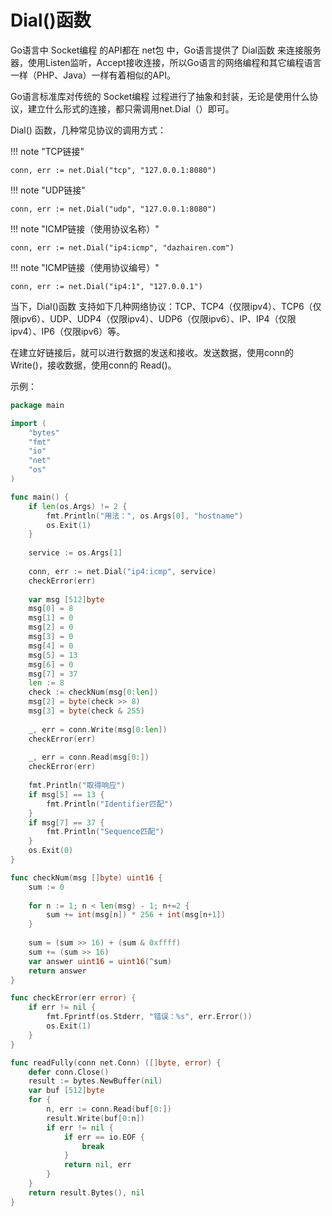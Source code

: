 # Dial()函数

Go语言中 Socket编程 的API都在 net包 中，Go语言提供了 Dial函数 来连接服务器，使用Listen监听，Accept接收连接，所以Go语言的网络编程和其它编程语言一样（PHP、Java）一样有着相似的API。

Go语言标准库对传统的 Socket编程 过程进行了抽象和封装，无论是使用什么协议，建立什么形式的连接，都只需调用net.Dial（）即可。

Dial() 函数，几种常见协议的调用方式：

!!! note "TCP链接"

    conn, err := net.Dial("tcp", "127.0.0.1:8080")

!!! note "UDP链接"

    conn, err := net.Dial("udp", "127.0.0.1:8080")

!!! note "ICMP链接（使用协议名称）"

    conn, err := net.Dial("ip4:icmp", "dazhairen.com")

!!! note "ICMP链接（使用协议编号）"

    conn, err := net.Dial("ip4:1", "127.0.0.1")

当下，Dial()函数 支持如下几种网络协议：TCP、TCP4（仅限ipv4）、TCP6（仅限ipv6）、UDP、UDP4（仅限ipv4）、UDP6（仅限ipv6）、IP、IP4（仅限ipv4）、IP6（仅限ipv6）等。


在建立好链接后，就可以进行数据的发送和接收。发送数据，使用conn的 Write()，接收数据，使用conn的 Read()。

示例：
```go
package main

import (
	"bytes"
	"fmt"
	"io"
	"net"
	"os"
)

func main() {
	if len(os.Args) != 2 {
		fmt.Println("用法：", os.Args[0], "hostname")
		os.Exit(1)
	}
	
	service := os.Args[1]
	
	conn, err := net.Dial("ip4:icmp", service)
	checkError(err)
	
	var msg [512]byte
	msg[0] = 8
	msg[1] = 0
	msg[2] = 0
	msg[3] = 0
	msg[4] = 0
	msg[5] = 13
	msg[6] = 0
	msg[7] = 37
	len := 8
	check := checkNum(msg[0:len])
	msg[2] = byte(check >> 8)
	msg[3] = byte(check & 255)
	
	_, err = conn.Write(msg[0:len])
	checkError(err)
	
	_, err = conn.Read(msg[0:])
	checkError(err)
	
	fmt.Println("取得响应")
	if msg[5] == 13 {
		fmt.Println("Identifier匹配")
	}
	if msg[7] == 37 {
		fmt.Println("Sequence匹配")
	}
	os.Exit(0)
}

func checkNum(msg []byte) uint16 {
	sum := 0
	
	for n := 1; n < len(msg) - 1; n+=2 {
		sum += int(msg[n]) * 256 + int(msg[n+1])
	}
	
	sum = (sum >> 16) + (sum & 0xffff)
	sum += (sum >> 16)
	var answer uint16 = uint16(^sum)
	return answer
}

func checkError(err error) {
	if err != nil {
		fmt.Fprintf(os.Stderr, "错误：%s", err.Error())
		os.Exit(1)
	}
}

func readFully(conn net.Conn) ([]byte, error) {
	defer conn.Close()
	result := bytes.NewBuffer(nil)
	var buf [512]byte
	for {
		n, err := conn.Read(buf[0:])
		result.Write(buf[0:n])
		if err != nil {
			if err == io.EOF {
				break
			}
			return nil, err
		}
	}
	return result.Bytes(), nil
}
```
